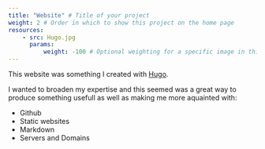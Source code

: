 ```yaml
---
title: "Website" # Title of your project
weight: 2 # Order in which to show this project on the home page
resources:
    - src: Hugo.jpg
      params:
          weight: -100 # Optional weighting for a specific image in this project folder
---
```

This website was something I created with [Hugo](https://gohugo.io/).

I wanted to broaden my expertise and this seemed was a great way to produce something usefull as well as making me more aquainted with:
* Github
* Static websites
* Markdown
* Servers and Domains